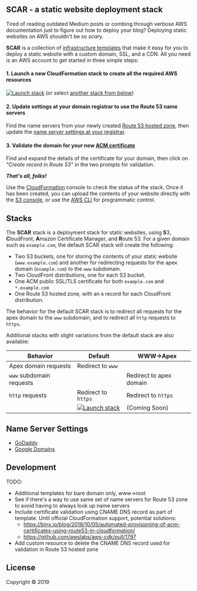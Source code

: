 SCAR - a static website deployment stack
----------------------------------------

Tired of reading outdated Medium posts or combing through verbose AWS
documentation just to figure out how to deploy your blog? Deploying static
websites on AWS shouldn't be so *scar*y.

**SCAR** is a collection of [infrastructure
templates](https://en.wikipedia.org/wiki/Infrastructure_as_code) that make it
easy for you to deploy a static website with a custom domain, SSL, and a
CDN. All you need is an AWS account to get started in three simple steps:

#### 1. Launch a new CloudFormation stack to create all the required AWS resources

[![Launch stack](https://s3.amazonaws.com/cloudformation-examples/cloudformation-launch-stack.png)](https://console.aws.amazon.com/cloudformation/home?region=us-east-1#/stacks/new?stackName=SCAR&templateURL=https://s3.amazonaws.com/cloudkj/scar_base_template.json) (or select [another stack from below](#stacks))

#### 2. Update settings at your domain registrar to use the Route 53 name servers

Find the name servers from your newly created [Route 53 hosted zone](https://console.aws.amazon.com/route53/home?#hosted-zones:),
then update the [name server settings at your registrar](#name-server-settings).

#### 3. Validate the domain for your new [ACM certificate](https://console.aws.amazon.com/acm/home)

Find and expand the details of the certificate for your domain, then click on
*"Create record in Route 53"* in the two prompts for validation.

**_That's all, folks!_**

Use the [CloudFormation](https://console.aws.amazon.com/cloudformation/home)
console to check the status of the stack. Once it has been created, you can
upload the contents of your website directly with the [S3
console](https://s3.console.aws.amazon.com/s3/home), or use the [AWS
CLI](https://aws.amazon.com/cli/) for programmatic control.

## Stacks

The **SCAR** stack is a deployment stack for static websites, using **S**3,
**C**loudFront, **A**mazon Certificate Manager, and **R**oute 53. For a given
domain such as `example.com`, the default SCAR stack will create the following:

* Two S3 buckets, one for storing the contents of your static website
  (`www.example.com`) and another for redirecting requests for the apex domain
  (`example.com`) to the `www` subdomain.
* Two CloudFront distributions, one for each S3 bucket.
* One ACM public SSL/TLS certificate for both `example.com` and `*.example.com`
* One Route 53 hosted zone, with an `A` record for each CloudFront distribution.

The behavior for the default SCAR stack is to redirect all requests for the apex
domain to the `www` subdomain, and to redirect all `http` requests to `https`.

Additional stacks with slight variations from the default stack are also
available:

| Behavior | Default | WWW->Apex |
|-------|---------|-----------|
| Apex domain requests | Redirect to `www` | |
| `www` subdomain requests | | Redirect to apex domain |
| `http` requests | Redirect to `https` | Redirect to `https` |
| | [![Launch stack](https://s3.amazonaws.com/cloudformation-examples/cloudformation-launch-stack.png)](https://console.aws.amazon.com/cloudformation/home?region=us-east-1#/stacks/new?stackName=SCAR&templateURL=https://s3.amazonaws.com/cloudkj/scar_base_template.json) | (Coming Soon) |

## Name Server Settings

* [GoDaddy](https://www.godaddy.com/help/change-nameservers-for-my-domains-664)
* [Google Domains](https://support.google.com/domains/answer/3290309?hl=en)

## Development

TODO:

* Additional templates for bare domain only, www->root
* See if there's a way to use same set of name servers for Route 53 zone to avoid
  having to always look up name servers
* Include certificate validation using CNAME DNS record as part of template.
  Until official CloudFormation support, potential solutions:
  * https://binx.io/blog/2018/10/05/automated-provisioning-of-acm-certificates-using-route53-in-cloudformation/
  * https://github.com/awslabs/aws-cdk/pull/1797
* Add custom resource to delete the CNAME DNS record used for validation in
  Route 53 hosted zone

## License

Copyright © 2019
